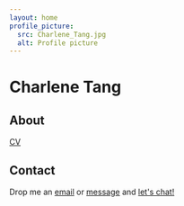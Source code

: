 ```yaml
---
layout: home
profile_picture:
  src: Charlene_Tang.jpg
  alt: Profile picture
---
```


# Charlene Tang

## About
[CV](CV_Charlene_Tang_2020-12.pdf)

## Contact
Drop me an [email](emailto:charleneostang@yahoo.com) or [message](http://linkedin.com/in/charleneostang) and [let's chat!](https://calendly.com/charleneostang/30min)
